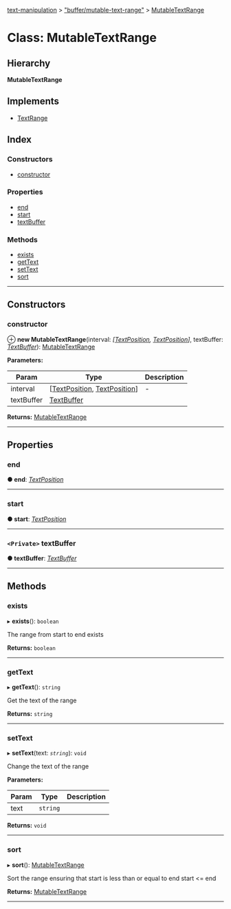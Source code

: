 [text-manipulation](../README.md) > ["buffer/mutable-text-range"](../modules/_buffer_mutable_text_range_.md) > [MutableTextRange](../classes/_buffer_mutable_text_range_.mutabletextrange.md)

# Class: MutableTextRange

## Hierarchy

**MutableTextRange**

## Implements

* [TextRange](../interfaces/_buffer_text_range_.textrange.md)

## Index

### Constructors

* [constructor](_buffer_mutable_text_range_.mutabletextrange.md#constructor)

### Properties

* [end](_buffer_mutable_text_range_.mutabletextrange.md#end)
* [start](_buffer_mutable_text_range_.mutabletextrange.md#start)
* [textBuffer](_buffer_mutable_text_range_.mutabletextrange.md#textbuffer)

### Methods

* [exists](_buffer_mutable_text_range_.mutabletextrange.md#exists)
* [getText](_buffer_mutable_text_range_.mutabletextrange.md#gettext)
* [setText](_buffer_mutable_text_range_.mutabletextrange.md#settext)
* [sort](_buffer_mutable_text_range_.mutabletextrange.md#sort)

---

## Constructors

<a id="constructor"></a>

###  constructor

⊕ **new MutableTextRange**(interval: *[[TextPosition](_buffer_text_position_.textposition.md), [TextPosition](_buffer_text_position_.textposition.md)]*, textBuffer: *[TextBuffer](../interfaces/_buffer_text_buffer_.textbuffer.md)*): [MutableTextRange](_buffer_mutable_text_range_.mutabletextrange.md)

**Parameters:**

| Param | Type | Description |
| ------ | ------ | ------ |
| interval | [[TextPosition](_buffer_text_position_.textposition.md), [TextPosition](_buffer_text_position_.textposition.md)] |  - |
| textBuffer | [TextBuffer](../interfaces/_buffer_text_buffer_.textbuffer.md) |   |

**Returns:** [MutableTextRange](_buffer_mutable_text_range_.mutabletextrange.md)

___

## Properties

<a id="end"></a>

###  end

**● end**: *[TextPosition](_buffer_text_position_.textposition.md)*

___
<a id="start"></a>

###  start

**● start**: *[TextPosition](_buffer_text_position_.textposition.md)*

___
<a id="textbuffer"></a>

### `<Private>` textBuffer

**● textBuffer**: *[TextBuffer](../interfaces/_buffer_text_buffer_.textbuffer.md)*

___

## Methods

<a id="exists"></a>

###  exists

▸ **exists**(): `boolean`

The range from start to end exists

**Returns:** `boolean`

___
<a id="gettext"></a>

###  getText

▸ **getText**(): `string`

Get the text of the range

**Returns:** `string`

___
<a id="settext"></a>

###  setText

▸ **setText**(text: *`string`*): `void`

Change the text of the range

**Parameters:**

| Param | Type | Description |
| ------ | ------ | ------ |
| text | `string` |   |

**Returns:** `void`

___
<a id="sort"></a>

###  sort

▸ **sort**(): [MutableTextRange](_buffer_mutable_text_range_.mutabletextrange.md)

Sort the range ensuring that start is less than or equal to end start <= end

**Returns:** [MutableTextRange](_buffer_mutable_text_range_.mutabletextrange.md)

___


